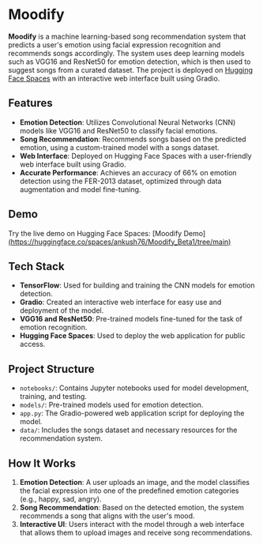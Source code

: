 # Moodify

**Moodify** is a machine learning-based song recommendation system that predicts a user's emotion using facial expression recognition and recommends songs accordingly. The system uses deep learning models such as VGG16 and ResNet50 for emotion detection, which is then used to suggest songs from a curated dataset. The project is deployed on [Hugging Face Spaces](https://huggingface.co/spaces/ankush76/Moodify_Beta1/tree/main) with an interactive web interface built using Gradio.

## Features
- **Emotion Detection**: Utilizes Convolutional Neural Networks (CNN) models like VGG16 and ResNet50 to classify facial emotions.
- **Song Recommendation**: Recommends songs based on the predicted emotion, using a custom-trained model with a songs dataset.
- **Web Interface**: Deployed on Hugging Face Spaces with a user-friendly web interface built using Gradio.
- **Accurate Performance**: Achieves an accuracy of 66% on emotion detection using the FER-2013 dataset, optimized through data augmentation and model fine-tuning.

## Demo
Try the live demo on Hugging Face Spaces: [Moodify Demo][(https://huggingface.co/spaces/ankush76/Moodify_Beta1/tree/main)](https://huggingface.co/spaces/ankush76/Moodify_Beta1)

## Tech Stack
- **TensorFlow**: Used for building and training the CNN models for emotion detection.
- **Gradio**: Created an interactive web interface for easy use and deployment of the model.
- **VGG16 and ResNet50**: Pre-trained models fine-tuned for the task of emotion recognition.
- **Hugging Face Spaces**: Used to deploy the web application for public access.

## Project Structure
- `notebooks/`: Contains Jupyter notebooks used for model development, training, and testing.
- `models/`: Pre-trained models used for emotion detection.
- `app.py`: The Gradio-powered web application script for deploying the model.
- `data/`: Includes the songs dataset and necessary resources for the recommendation system.

## How It Works
1. **Emotion Detection**: A user uploads an image, and the model classifies the facial expression into one of the predefined emotion categories (e.g., happy, sad, angry).
2. **Song Recommendation**: Based on the detected emotion, the system recommends a song that aligns with the user's mood.
3. **Interactive UI**: Users interact with the model through a web interface that allows them to upload images and receive song recommendations.
